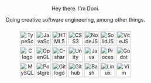 <div align="center">
  <p>Hey there. I'm Doni.</p>
  <p>Doing creative software engineering, among other things.</p>
</div>

###

<div align="center">
  <div align="center">
    <img src="https://skillicons.dev/icons?i=ts" height="40" width="40" alt="TypeScript logo"  />
    <img src="https://skillicons.dev/icons?i=js" height="40" width="40" alt="JavaScript logo"  />
    <img src="https://skillicons.dev/icons?i=html" height="40" width="40" alt="HTML5 logo"  />
    <img src="https://skillicons.dev/icons?i=css" height="40" width="40" alt="CSS3 logo"  />
    <img src="https://skillicons.dev/icons?i=nodejs" height="40" width="40" alt="NodeJS logo"  />
    <img src="https://skillicons.dev/icons?i=solidjs" height="40" width="40" alt="SolidJS logo"  />
    <img src="https://skillicons.dev/icons?i=vite" height="40" width="40" alt="ViteJS logo"  />
  </div>
  <div align="center">
    <img src="https://cdn.jsdelivr.net/gh/devicons/devicon/icons/c/c-original.svg" width="40" height="40" alt="C logo"  />
    <img src="https://cdn.simpleicons.org/opengl/5586A4" height="40" width="40" alt="OpenGL logo"  />
    <img src="https://cdn.jsdelivr.net/gh/devicons/devicon/icons/csharp/csharp-original.svg" height="40" width="40" alt="C-sharp logo"  />
    <img src="https://skillicons.dev/icons?i=unity" height="40" width="40" alt="Unity logo"  />
    <img src="https://skillicons.dev/icons?i=java" height="40" width="40" alt="Java logo"  />
    <img src="https://skillicons.dev/icons?i=processing" height="40" width="40" alt="Processing logo"  />
    <img src="https://skillicons.dev/icons?i=godot" height="40" width="40" alt="Godot logo"  />
  </div>
  <div align="center">
    <img src="https://skillicons.dev/icons?i=mysql" height="40" width="40" alt="MySQL logo"  />
    <img src="https://skillicons.dev/icons?i=postgres" height="40" width="40" alt="PostgreSQL logo"  />
    <img src="https://skillicons.dev/icons?i=git" height="40" width="40" alt="Git logo"  />
    <img src="https://skillicons.dev/icons?i=github" height="40" width="40" alt="Github logo"  />
    <img src="https://skillicons.dev/icons?i=bash" height="40" width="40" alt="Bash logo"  />
    <img src="https://skillicons.dev/icons?i=linux" height="40" width="40" alt="Linux logo"  />
    <img src="https://skillicons.dev/icons?i=vim" height="40" width="40" alt="Vim logo"  />
  </div>
</div>
